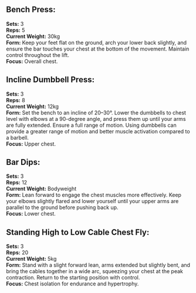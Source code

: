 ## Bench Press:
**Sets:** 3<br>
**Reps:** 5<br>
**Current Weight:** 30kg<br>
**Form:** Keep your feet flat on the ground, arch your lower back slightly, and ensure the bar touches your chest at the bottom of the movement. Maintain control throughout the lift.<br>
**Focus:** Overall chest.<br>

## Incline Dumbbell Press:
**Sets:** 3<br>
**Reps:** 8<br>
**Current Weight:** 12kg<br>
**Form:** Set the bench to an incline of 20–30°. Lower the dumbbells to chest level with elbows at a 90-degree angle, and press them up until your arms are fully extended. Ensure a full range of motion. Using dumbbells can provide a greater range of motion and better muscle activation compared to a barbell.<br>
**Focus:** Upper chest.<br>

## Bar Dips:
**Sets:** 3<br>
**Reps:** 12<br>
**Current Weight:** Bodyweight<br>
**Form:** Lean forward to engage the chest muscles more effectively. Keep your elbows slightly flared and lower yourself until your upper arms are parallel to the ground before pushing back up.<br>
**Focus:** Lower chest.<br>

## Standing High to Low Cable Chest Fly:
**Sets:** 3<br>
**Reps:** 20<br>
**Current Weight:** 5kg<br>
**Form:** Stand with a slight forward lean, arms extended but slightly bent, and bring the cables together in a wide arc, squeezing your chest at the peak contraction. Return to the starting position with control.<br>
**Focus:** Chest isolation for endurance and hypertrophy.<br>
